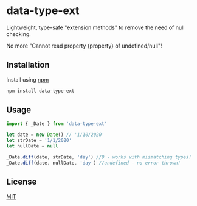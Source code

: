 # data-type-ext

Lightweight, type-safe "extension methods" to remove the need of null checking.

No more "Cannot read property {property} of undefined/null"!

## Installation

Install using [npm](https://www.npmjs.com/get-npm)

```sh
npm install data-type-ext
```

## Usage

```js
import { _Date } from 'data-type-ext'

let date = new Date() // '1/10/2020'
let strDate = '1/1/2020'
let nullDate = null

_Date.diff(date, strDate, 'day') //9 - works with mismatching types!
_Date.diff(date, nullDate, 'day') //undefined - no error thrown!
```

## License
[MIT](https://choosealicense.com/licenses/mit/)
